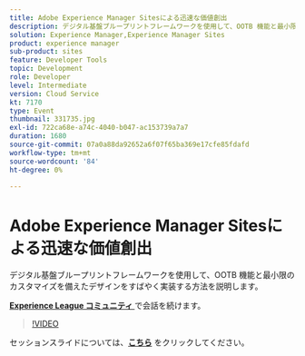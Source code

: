 ```yaml
---
title: Adobe Experience Manager Sitesによる迅速な価値創出
description: デジタル基盤ブループリントフレームワークを使用して、OOTB 機能と最小限のカスタマイズを備えたデザインをすばやく実装する方法を説明します。 このセッションは、Adobe Developers Live コンテンツイベントの一環として提供されました。
solution: Experience Manager,Experience Manager Sites
product: experience manager
sub-product: sites
feature: Developer Tools
topic: Development
role: Developer
level: Intermediate
version: Cloud Service
kt: 7170
type: Event
thumbnail: 331735.jpg
exl-id: 722ca68e-a74c-4040-b047-ac153739a7a7
duration: 1680
source-git-commit: 07a0a88da92652a6f07f65ba369e17cfe85fdafd
workflow-type: tm+mt
source-wordcount: '84'
ht-degree: 0%

---
```


# Adobe Experience Manager Sitesによる迅速な価値創出

デジタル基盤ブループリントフレームワークを使用して、OOTB 機能と最小限のカスタマイズを備えたデザインをすばやく実装する方法を説明します。

**[Experience League コミュニティ ](https://adobe.ly/36Yd3v6)** で会話を続けます。

>[!VIDEO](https://video.tv.adobe.com/v/331735/?quality=12&learn=on&hidetitle=true)

セッションスライドについては、**[こちら](/help/adobe-developers-live/assets/time-to-value-aem-sites.pdf)** をクリックしてください。
